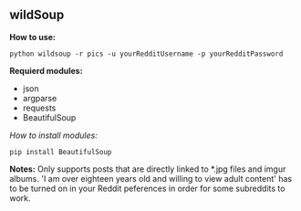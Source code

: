 ## wildSoup
**How to use:**

```
python wildsoup -r pics -u yourRedditUsername -p yourRedditPassword
```

**Requierd modules:**
* json
* argparse
* requests
* BeautifulSoup

*How to install modules:*
```
pip install BeautifulSoup
```

**Notes:**
Only supports posts that are directly linked to *.jpg files and imgur albums.
'I am over eighteen years old and willing to view adult content' has to be turned on in your Reddit peferences in order for some subreddits to work.
